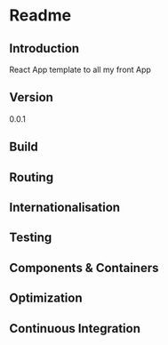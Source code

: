 # Readme

## Introduction

React App template to all my front App

## Version

0.0.1

## Build

## Routing

## Internationalisation

## Testing

## Components & Containers

## Optimization

## Continuous Integration
